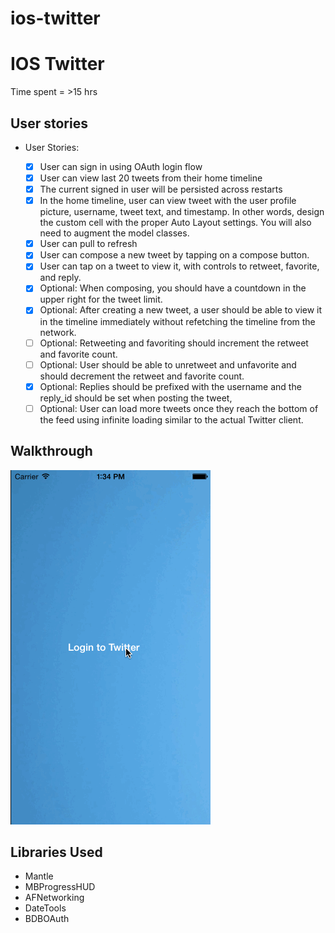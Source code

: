 ios-twitter
===========

# IOS Twitter

Time spent = >15 hrs

## User stories

* User Stories:

  * [x] User can sign in using OAuth login flow
  * [x] User can view last 20 tweets from their home timeline
  * [x] The current signed in user will be persisted across restarts
  * [x] In the home timeline, user can view tweet with the user profile picture, username, tweet text, and timestamp.  In other words, design the custom cell with the proper Auto Layout settings.  You will also need to augment the model classes.
  * [x] User can pull to refresh
  * [x] User can compose a new tweet by tapping on a compose button.
  * [x] User can tap on a tweet to view it, with controls to retweet, favorite, and reply.
  * [x] Optional: When composing, you should have a countdown in the upper right for the tweet limit.
  * [x] Optional: After creating a new tweet, a user should be able to view it in the timeline immediately without refetching the timeline from the network.
  * [ ] Optional: Retweeting and favoriting should increment the retweet and favorite count.
  * [ ] Optional: User should be able to unretweet and unfavorite and should decrement the retweet and favorite count.
  * [x] Optional: Replies should be prefixed with the username and the reply_id should be set when posting the tweet,
  * [ ] Optional: User can load more tweets once they reach the bottom of the feed using infinite loading similar to the actual Twitter client.

## Walkthrough
![demo](twitter.gif)


## Libraries Used

  * Mantle
  * MBProgressHUD
  * AFNetworking
  * DateTools
  * BDBOAuth
